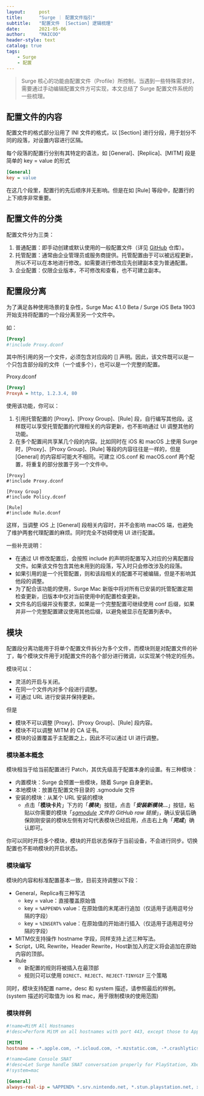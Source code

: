 ```yaml
---
layout:     post
title:      "Surge ｜ 配置文件指引"
subtitle:   "配置文件  [Section] 逻辑梳理"
date:       2021-05-06
author:     "MAICOO"
header-style: text
catalog: true
tags:
    - Surge
    - 配置
---
```


> Surge 核心的功能由配置文件（Profile）所控制，当遇到一些特殊需求时，需要通过手动编辑配置文件方可实现，本文总结了 Surge 配置文件系统的一些梳理。

## 配置文件的内容
配置文件的格式部分沿用了 INI 文件的格式，以 [Section] 进行分段，用于划分不同的段落，对设置内容进行区隔。

每个段落的配置行分别有其特定的语法，如 [General]、[Replica]、[MITM] 段是简单的 key = value 的形式

```ini
[General]
key = value
```
在这几个段里，配置行的先后顺序并无影响。但是在如 [Rule] 等段中，配置行的上下顺序非常重要。

## 配置文件的分类
配置文件分为三类：

1. 普通配置：即手动创建或默认使用的一般配置文件（详见 [GitHub](https://github.com/blankmagic/surge) 仓库）。
2.   托管配置：通常由企业管理员或服务商提供。托管配置由于可以被远程更新，所以不可以在本地进行修改。如需要进行修改应先创建副本变为普通配置。
3.   企业配置：仅限企业版本，不可修改和查看，也不可建立副本。

## 配置段分离
为了满足各种使用场景的复杂性，Surge Mac 4.1.0 Beta / Surge iOS Beta 1903 开始支持将配置的一个段分离至另一个文件中。

如：

```ini
[Proxy]
#!include Proxy.dconf
```
其中所引用的另一个文件，必须包含对应段的 [] 声明。因此，该文件既可以是一个只包含部分段的文件（一个或多个），也可以是一个完整的配置。

Proxy.dconf

```ini
[Proxy]
ProxyA = http, 1.2.3.4, 80
```
使用该功能，你可以：

1. 引用托管配置的 [Proxy]、[Proxy Group]、[Rule] 段，自行编写其他段。这样既可以享受托管配置的代理相关的内容更新，也不影响通过 UI 调整其他的功能。
2.   在多个配置间共享某几个段的内容。比如同时在 iOS 和 macOS 上使用 Surge 时，[Proxy]、[Proxy Group]、[Rule] 等段的内容往往是一样的，但是 [General] 的内容却可能大不相同。可建立 iOS.conf 和 macOS.conf 两个配置，将重复的部分放置于另一个文件中。

```
[Proxy]
#!include Proxy.dconf

[Proxy Group]
#!include Policy.dconf

[Rule]
#!include Rule.dconf
```
这样，当调整 iOS 上 [General] 段相关内容时，并不会影响 macOS 端，也避免了维护两套代理配置的麻烦。同时完全不妨碍使用 UI 进行配置。

一些补充说明：

* 在通过 UI 修改配置后，会按照 include 的声明将配置写入对应的分离配置段文件。如果该文件包含其他未用到的段落，写入时只会修改涉及的段落。
* 如果引用的是一个托管配置，则和该段相关的配置不可被编辑，但是不影响其他段的调整。
* 为了配合该功能的使用，Surge Mac 新版中将对所有已安装的托管配置定期检查更新，旧版本中仅对当前使用中的配置检查更新。
* 文件名的后缀并没有要求，如果是一个完整配置可继续使用 conf 后缀，如果并非一个完整配置建议使用其他后缀，以避免被显示在配置列表中。

## 模块
配置段分离功能用于将单个配置文件拆分为多个文件，而模块则是对配置文件的补丁，每个模块文件用于对配置文件的各个部分进行微调，以实现某个特定的任务。

模块可以：

* 灵活的开启与关闭。
* 在同一个文件内对多个段进行调整。
* 可通过 URL 进行安装并保持更新。

但是

* 模块不可以调整 [Proxy]、[Proxy Group]、[Rule] 段内容。
* 模块不可以调整 MITM 的 CA 证书。
* 模块的设置覆盖于主配置之上，因此不可以通过 UI 进行调整。

### 模块基本概念

模块相当于给当前配置进行 Patch，其优先级高于配置本身的设置。有三种模块：

* 内置模块：Surge 会预置一些模块，随着 Surge 自身更新。
* 本地模块：放置在配置文件目录的 .sgmodule 文件
* 安装的模块：从某个 URL 安装的模块
    * 点击「**模块卡片**」下方的「***模块***」按钮，点击「***安装新模块...***」按钮，粘贴以你需要的模块「*[sgmodule](https://github.com/blankmagic/surge/tree/main/module) 文件的 GitHub raw 链接*」，确认安装后确保刚刚安装的模块左侧有对勾代表模块已经启用，点击右上角「***完成***」确认即可。

你可以同时开启多个模块，模块的开启状态保存于当前设备，不会进行同步。切换配置也不影响模块的开启状态。

### 模块编写

模块的内容和标准配置基本一致，目前支持调整以下段：

* General，Replica有三种写法
    * key = value：直接覆盖原始值
    * key = `%APPEND%` value：在原始值的末尾进行追加（仅适用于适用逗号分隔的字段）
    * key = `%INSERT%` value：在原始值的开始进行插入（仅适用于适用逗号分隔的字段）
* MITM仅支持操作 hostname 字段，同样支持上述三种写法。
* Script，URL Rewrite，Header Rewrite，Host新加入的定义将会追加在原始内容的顶部。
* Rule
    * 新配置的规则将被插入在最顶部
    * 规则只可以使用 `DIRECT`、`REJECT`、`REJECT-TINYGIF` 三个策略

同时，模块支持配置 name，desc 和 system 描述，请参照最后的样例。(system 描述的可取值为 ios 和 mac，用于限制模块的使用范围)

### 模块样例

```ini
#!name=MitM All Hostnames
#!desc=Perform MitM on all hostnames with port 443, except those to Apple and other common sites which can't be inspected. You still need configure CA certificate and enable the main switch of MitM.

[MITM]
hostname = -*.apple.com, -*.icloud.com, -*.mzstatic.com, -*.crashlytics.com, -*.facebook.com, -*.instagram.com, *
```

```ini
#!name=Game Console SNAT
#!desc=Let Surge handle SNAT conversation properly for PlayStation, Xbox, and Nintendo Switch. Only useful if Surge Mac acts the router for these devices.
#!system=mac

[General]
always-real-ip = %APPEND% *.srv.nintendo.net, *.stun.playstation.net, xbox.*.microsoft.com, *.xboxlive.com
```
